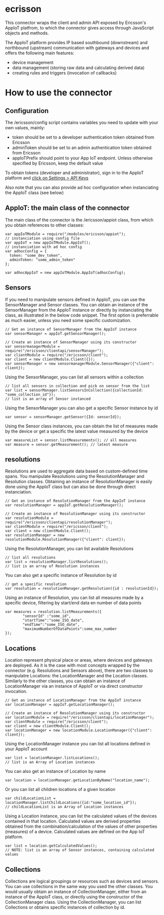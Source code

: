 # ecrisson
This connector wraps the client and admin API exposed by Ericsson's AppIoT platfrom, to which the connector gives access through JavaScript objects and methods. 

The AppIoT platform provides IP based southbound (downstream) and northbound (upstream) communication with gateways and devices and offers the following main features:
- device management
- data management (storing raw data and calculating derived data)
- creating rules and triggers (invocation of callbacks)

# How to use the connector

## Configuration
The /ericsson/config script contains variables you need to update with your own values, mainly:

- token should be set to a developer authentication token obtained from Ericsson
- adminToken should be set to an admin authentication token obtained from Ericsson
- appIoTPrefix should point to your App IoT endpoint. Unless otherwise specified by Ericsson, keep the default value

To obtain tokens (developer and administrator), sign in to the AppIoT platform and [click on Settings > API Keys](https://eappiot.sensbysigma.com/#/apikeys/apikeys)

Also note that you can also provide ad hoc configuration when instanciating the AppIoT class (see below)

## AppIoT: the main class of the connector
The main class of the connector is the /ericsson/appiot class, from which you obtain references to other classes:

```
var appIoTModule = require("/modules/ericsson/appiot");
// instanciation using config file 
var appIoT = new appIoTModule.AppIoT(); 
// instanciation with ad hoc config
var adhocConfig = {
  token: "some_dev_token",
  adminToken: "some_admin_token"
};

var adhocAppIoT = new appIoTModule.AppIoT(adhocConfig); 
```
## Sensors
If you need to manipulate sensors defined in AppIoT, you can use the SensorManager and Sensor classes. 
You can obtain an instance of the SensorManager from the AppIoT instance or directly by instanciating the class, as illustrated in the below code snippet. The first option is preferrable as much easier, unless you need some specific customization.

```
// Get an instance of SensorManager from the AppIoT instance
var sensorManager = appIoT.getSensorManager();  

// Create an instance of SensorManager using its constructor
var sensormanagerModule = require("/ericsson/clientapi/sensorManager");
var clientModule = require("/ericsson/client");
var client = new clientModule.Client({});
var sensorManager = new sensormanagerModule.SensorManager({"client": client});
```
Using the SensorManager, you can list all sensors within a collection
```
// list all sensors in collection and pick on sensor from the list
var list = sensorManager.listSensorsInCollection({collectionId: "some_collection_id"});
// list is an array of Sensor instanced
```
Using the SensorManager you can also get a specific Sensor instance by id
```
var sensor = sensorManager.getSensor({Id: sensorId});
```
Using the Sensor class instances, you can obtain the list of measures made by the device or get a specific the latest value measured by the device
```
var measureList = sensor.listMeasurements(); // all measures
var measure = sensor.getMeasurement(); // latest measure
```

## resolutions
Resolutions are used to aggregate data based on custom-defined time spans. You manipulate Resolutions using the ResolutionManager and Resolution classes. Obtaining an instance of ResolutionManager is easily done using the AppIoT class but can also be done through direct instanciation.

```
// Get an instance of ResolutionManager from the AppIoT instance
var resolutionManager = appIoT.getResolutionManager();  

// Create an instance of ResolutionManager using its constructor
var resolutionModule = require("/ericsson/clientapi/resolutionManager");
var clientModule = require("/ericsson/client");
var client = new clientModule.Client(); 
var resolutionManager = new resolutionModule.ResolutionManager({"client": client});
``` 
Using the ResolutionManager, you can list available Resolutions 
```
// list all resolutions
var list = resolutionManager.listResolutions();
// list is an array of Resolution instances
```
You can also get a specific instance of Resolution by id
```
// get a specific resolution
var resolution = resolutionManager.getResolution({id : resolutionId});
```
Using an instance of Resolution, you can list all measures made by a specific device, filtering by start/end data en number of data points
```
var measures = resolution.listMeasurements({
        "sensorId" :"some_id",
        "startTime":"some_ISO_date",
        "endTime":"some_ISO_date",
        "maximumNumberOfDataPoints":some_max_number
});
```

## Locations
Location represent physical place or areas, where devices and gateways are deployed. As it is the case with most concepts wrapped by the connector (e.g. Resolutions and Sensors above), there are two classes to manipulatre Locations: the LocationManager and the Location classes. Similarly to the other classes, you can obtain an instance of LocationManager via an instance of AppIoT or via direct constructor invocation.

```
// Get an instance of LocationManager from the AppIoT instance
var locationManager = appIoT.getLocationManager();

// Create an instance of ResolutionManager using its constructor
var locationModule = require("/ericsson/clientapi/locationManager");
var clientModule = require("/ericsson/client");
var client = new clientModule.Client(); 
var locationManager = new locationModule.LocationManager({"client": client});
```
Using the LocationManager instance you can list all locations defined in your AppIoT account
```
var list = locationManager.listLocations();
// list is an Array of Location instances
```
You can also get an instance of Location by name
```
var location = locationManager.getLocationByName("location_name");
```
Or you can list all children locations of a given location
```
var childLocationList = locationManager.listChildLocations({id:"some_location_id"});
// childLocationList is an Array of Location instances
```
Using a Location instance, you can list the calculated values of the devices contained in that location. Calculated values are derived properties obtained from the combination/calculation of the values of other properties (measures) of a device. Calculated values are defined on the App IoT platform.
```
var list = location.getCalculatedValues();
// NOTE: list is an array of Sensor instances, containing calculated values
```
## Collections
Collections are logical groupings or resources such as devices and sensors. You can use collections in the same way you used the other classes. You would usually obtain an instance of CollectionManager, either from an instance of the AppIoT class, or directly using the constructor of the CollectionManager class. Using the CollectionManager, you can list Collections or obtains specific instances of collection by id.
